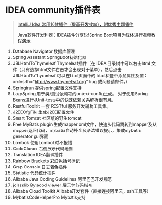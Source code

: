 # IDEA community插件表

>  [IntelliJ Idea 常用10款插件（提高开发效率），附优秀主题插件](https://blog.csdn.net/weixin_41846320/article/details/82697818)
>
> [Java软件开发利器：IDEA插件分享!以Spring Boot项目为载体进行视频教程演示](https://www.bilibili.com/video/av95417273/)

1.   Database Navigator  数据库管理
2.  Spring Assistant      SpringBoot初始化器
8.   JBLHtmlToThymeleaf       Thymeleaf插件（在 IDEA 目录树中可以右击html 文件（只有选择html文件右击才会出现对于菜单），然后点击 JBLHtmlToThymeleaf 可以在html页面中的 html标签中添加属性及值：xmlns:th="http://www.thymeleaf.org" bug 或问题请邮件。）
10.   Springirun          提供spring配置文件支持
13.   LazySpring            用于类/测试依赖项的ontext-config生成。 对于使用Spring Beans进行JUnit-tests中的快速依赖关系解析很有用。
16.   RestfulToolkit       一套 RESTful 服务开发辅助工具集。
19.   J2EECfgFile         生成J2EE配置文件
24.   Smart Tomcat         社区版的野生tomcat
25.   Free MyBatis plugin      生成mapper xml文件，快速从代码跳转到mapper及从mapper返回代码，mybatis自动补全及语法错误提示，集成mybatis generator gui界面
10.   Lombok          使用Lombok时不报错
11.   CodeGlance      右侧展示代码地图
12.   Translation     IDEA翻译插件
13.   Rainbow Brackets        彩虹色括号标记
14.   Grep Console        日志着色插件
15.   Statistic         代码统计插件
16.   Alibaba Java Coding Guidelines          阿里巴巴开发规范 
17.   jclasslib Bytecod viewer				展示字节码指令
18.   Alibaba Cloud Toolkit                    Alibaba开发套件（直接连接阿里云，ssh工具等）
19.   MybatisCodeHelperPro       Mybatis支持